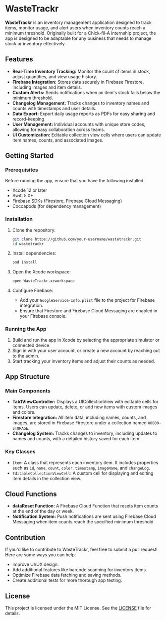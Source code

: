 # WasteTrackr

**WasteTrackr** is an inventory management application designed to track items, monitor usage, and alert users when inventory counts reach a minimum threshold. Originally built for a Chick-fil-A internship project, the app is designed to be adaptable for any business that needs to manage stock or inventory effectively.

## Features

- **Real-Time Inventory Tracking:** Monitor the count of items in stock, adjust quantities, and view usage history.
- **Firebase Integration:** Stores data securely in Firebase Firestore, including images and item details.
- **Custom Alerts:** Sends notifications when an item's stock falls below the minimum threshold.
- **Changelog Management:** Tracks changes to inventory names and counts with timestamps and user details.
- **Data Export:** Export daily usage reports as PDFs for easy sharing and record-keeping.
- **User Management:** Individual accounts with unique store codes, allowing for easy collaboration across teams.
- **UI Customization:** Editable collection view cells where users can update item names, counts, and associated images.

## Getting Started

### Prerequisites

Before running the app, ensure that you have the following installed:

- Xcode 12 or later
- Swift 5.0+
- Firebase SDKs (Firestore, Firebase Cloud Messaging)
- Cocoapods (for dependency management)

### Installation

1. Clone the repository:
   ```bash
   git clone https://github.com/your-username/wastetrackr.git
   cd wastetrackr
   ```

2. Install dependencies:
   ```bash
   pod install
   ```

3. Open the Xcode workspace:
   ```bash
   open WasteTrackr.xcworkspace
   ```

4. Configure Firebase:
   - Add your `GoogleService-Info.plist` file to the project for Firebase integration.
   - Ensure that Firestore and Firebase Cloud Messaging are enabled in your Firebase console.

### Running the App

1. Build and run the app in Xcode by selecting the appropriate simulator or connected device.
2. Sign in with your user account, or create a new account by reaching out to the admin.
3. Start tracking your inventory items and adjust their counts as needed.

## App Structure

### Main Components

- **Tab1ViewController:** Displays a UICollectionView with editable cells for items. Users can update, delete, or add new items with custom images and colors.
- **Firestore Integration:** All item data, including names, counts, and images, are stored in Firebase Firestore under a collection named `00000-STORAGE`.
- **Changelog System:** Tracks changes to inventory, including updates to names and counts, with a detailed history saved for each item.

### Key Classes

- `Item`: A class that represents each inventory item. It includes properties such as `id`, `name`, `count`, `color`, `timestamp`, `imageName`, and `changeLog`.
- `EditableCollectionViewCell`: A custom cell for displaying and editing item details in the collection view.

## Cloud Functions

- **dataReset Function:** A Firebase Cloud Function that resets item counts at the end of the day or week.
- **Notification System:** Push notifications are sent using Firebase Cloud Messaging when item counts reach the specified minimum threshold.

## Contribution

If you'd like to contribute to WasteTrackr, feel free to submit a pull request! Here are some ways you can help:

- Improve UI/UX design.
- Add additional features like barcode scanning for inventory items.
- Optimize Firebase data fetching and saving methods.
- Create additional tests for more thorough app testing.

## License

This project is licensed under the MIT License. See the [LICENSE](LICENSE) file for details.
